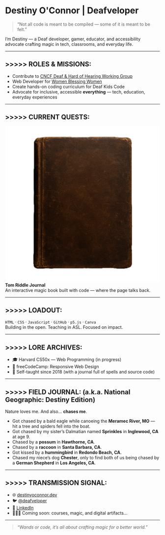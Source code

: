 <!-- README: Destiny "The Deafveloper" O'Connor -->

# Destiny O'Connor | Deafveloper

> “Not all code is meant to be compiled — some of it is meant to be felt.”  

I’m Destiny — a Deaf developer, gamer, educator, and accessibility advocate crafting magic in tech, classrooms, and everyday life.

---

## >>>>> ROLES & MISSIONS:

- Contribute to [CNCF Deaf & Hard of Hearing Working Group](https://www.cncf.io)
- Web Developer for [Women Blessing Women](https://womenblessingwomen.org)
- Create hands-on coding curriculum for Deaf Kids Code
- Advocate for inclusive, accessible **everything** — tech, education, everyday experiences

---

## >>>>> CURRENT QUESTS:

[![Tom Riddle Journal](./TomRiddleDiary.png)](https://github.com/Deafveloper/Tom-Riddle-Diary)  
**Tom Riddle Journal**  
An interactive magic book built with code — where the page talks back.

<!-- Add more buttons here as you build your next two featured projects -->

---

## >>>>> LOADOUT:

`HTML` · `CSS` · `JavaScript` · `GitHub` · `p5.js` · `Canva`  
Building in the open. Teaching in ASL. Focused on impact.

---

## >>>>> LORE ARCHIVES:

- 🎓 Harvard CS50x — Web Programming (in progress)  
- 🏅 freeCodeCamp: Responsive Web Design  
- 📜 Self-taught since 2018 (with a journal full of spells and source code)

---

## >>>>> FIELD JOURNAL: (a.k.a. National Geographic: Destiny Edition)

Nature loves me. And also… **chases me**.  

- Got chased by a bald eagle while canoeing the **Meramec River, MO** — hit a tree and spiders fell into the boat.  
- Got chased by my sister’s Dalmatian named **Sprinkles** in **Inglewood, CA** at age 9.  
- Chased by a **possum** in **Hawthorne, CA**.  
- Chased by a **raccoon** in **Santa Barbara, CA**.  
- Got kissed by a **hummingbird** in **Redondo Beach, CA**.  
- Chased my niece’s dog **Chester**, only to find both of us being chased by a **German Shepherd** in **Los Angeles, CA**.

---

## >>>>> TRANSMISSION SIGNAL:

- 🌐 [destinyoconnor.dev](https://destinyoconnor.dev)  
- 🐦 [@deafveloper](https://twitter.com/deafveloper)  
- 💼 [LinkedIn](https://www.linkedin.com/in/destiny-o-connor-28b2a5255/)  
- 🧙🏽‍♀️ Coming soon: courses, magic, and digital artifacts...

---

> *“Wands or code, it’s all about crafting magic for a better world.”*



